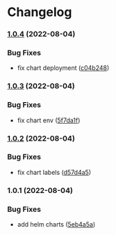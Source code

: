 # Changelog


### [1.0.4](https://github.com/muhlba91/buildkite-plugin-kubernetes/compare/chart/agent/v1.0.3...chart/agent/v1.0.4) (2022-08-04)


### Bug Fixes

* fix chart deployment ([c04b248](https://github.com/muhlba91/buildkite-plugin-kubernetes/commit/c04b2485be88ab27e82d4a07d3d08ce0b1e19712))

### [1.0.3](https://github.com/muhlba91/buildkite-plugin-kubernetes/compare/chart/agent/v1.0.2...chart/agent/v1.0.3) (2022-08-04)


### Bug Fixes

* fix chart env ([5f7da1f](https://github.com/muhlba91/buildkite-plugin-kubernetes/commit/5f7da1f8f6f5e1551026f0a52ee765ce61d48545))

### [1.0.2](https://github.com/muhlba91/buildkite-plugin-kubernetes/compare/chart/agent/v1.0.1...chart/agent/v1.0.2) (2022-08-04)


### Bug Fixes

* fix chart labels ([d57d4a5](https://github.com/muhlba91/buildkite-plugin-kubernetes/commit/d57d4a535e4dcdb4e3cad97687b7778f02035a13))

### 1.0.1 (2022-08-04)


### Bug Fixes

* add helm charts ([5eb4a5a](https://github.com/muhlba91/buildkite-plugin-kubernetes/commit/5eb4a5a9c49197274ca545d10dd9b2e4959046e7))
